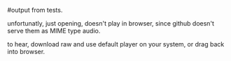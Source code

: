 #output from tests.

unfortunatly, just opening, doesn't play in browser, since github doesn't serve them as MIME type audio.

to hear, download raw and use default player on your system, or drag back into browser.
